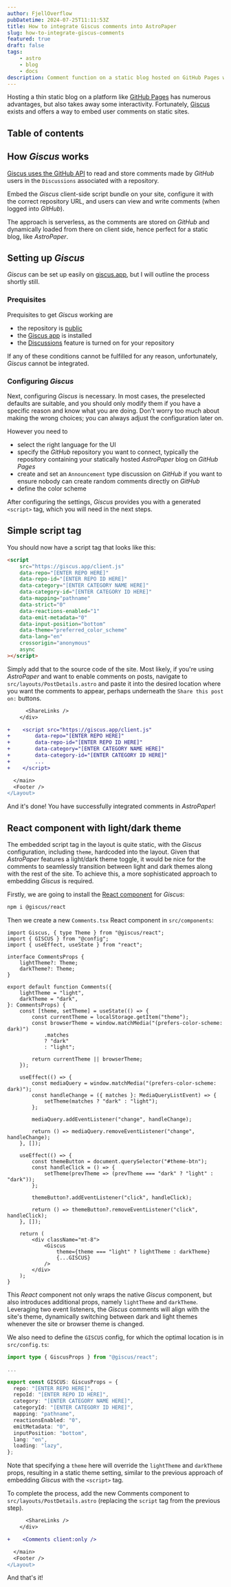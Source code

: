 ```yaml
---
author: FjellOverflow
pubDatetime: 2024-07-25T11:11:53Z
title: How to integrate Giscus comments into AstroPaper
slug: how-to-integrate-giscus-comments
featured: true
draft: false
tags:
    - astro
    - blog
    - docs
description: Comment function on a static blog hosted on GitHub Pages with Giscus.
---
```


Hosting a thin static blog on a platform like [GitHub Pages](https://docs.github.com/en/pages/getting-started-with-github-pages/creating-a-github-pages-site) has numerous advantages, but also takes away some interactivity. Fortunately, [Giscus](https://giscus.app/) exists and offers a way to embed user comments on static sites.

## Table of contents

## How _Giscus_ works

[Giscus uses the GitHub API](https://github.com/giscus/giscus?tab=readme-ov-file#how-it-works) to read and store comments made by _GitHub_ users in the `Discussions` associated with a repository.

Embed the _Giscus_ client-side script bundle on your site, configure it with the correct repository URL, and users can view and write comments (when logged into _GitHub_).

The approach is serverless, as the comments are stored on _GitHub_ and dynamically loaded from there on client side, hence perfect for a static blog, like _AstroPaper_.

## Setting up _Giscus_

_Giscus_ can be set up easily on [giscus.app](https://giscus.app/), but I will outline the process shortly still.

### Prequisites

Prequisites to get _Giscus_ working are

-   the repository is [public](https://docs.github.com/en/repositories/managing-your-repositorys-settings-and-features/managing-repository-settings/setting-repository-visibility#making-a-repository-public)
-   the [Giscus app](https://github.com/apps/giscus) is installed
-   the [Discussions](https://docs.github.com/en/github/administering-a-repository/managing-repository-settings/enabling-or-disabling-github-discussions-for-a-repository) feature is turned on for your repository

If any of these conditions cannot be fulfilled for any reason, unfortunately, _Giscus_ cannot be integrated.

### Configuring _Giscus_

Next, configuring _Giscus_ is necessary. In most cases, the preselected defaults are suitable, and you should only modify them if you have a specific reason and know what you are doing. Don't worry too much about making the wrong choices; you can always adjust the configuration later on.

However you need to

-   select the right language for the UI
-   specify the _GitHub_ repository you want to connect, typically the repository containing your statically hosted _AstroPaper_ blog on _GitHub Pages_
-   create and set an `Announcement` type discussion on _GitHub_ if you want to ensure nobody can create random comments directly on _GitHub_
-   define the color scheme

After configuring the settings, _Giscus_ provides you with a generated `<script>` tag, which you will need in the next steps.

## Simple script tag

You should now have a script tag that looks like this:

```html
<script
	src="https://giscus.app/client.js"
	data-repo="[ENTER REPO HERE]"
	data-repo-id="[ENTER REPO ID HERE]"
	data-category="[ENTER CATEGORY NAME HERE]"
	data-category-id="[ENTER CATEGORY ID HERE]"
	data-mapping="pathname"
	data-strict="0"
	data-reactions-enabled="1"
	data-emit-metadata="0"
	data-input-position="bottom"
	data-theme="preferred_color_scheme"
	data-lang="en"
	crossorigin="anonymous"
	async
></script>
```

Simply add that to the source code of the site. Most likely, if you're using _AstroPaper_ and want to enable comments on posts, navigate to `src/layouts/PostDetails.astro` and paste it into the desired location where you want the comments to appear, perhaps underneath the `Share this post on:` buttons.

```diff
      <ShareLinks />
    </div>

+    <script src="https://giscus.app/client.js"
+        data-repo="[ENTER REPO HERE]"
+        data-repo-id="[ENTER REPO ID HERE]"
+        data-category="[ENTER CATEGORY NAME HERE]"
+        data-category-id="[ENTER CATEGORY ID HERE]"
+        ...
+    </script>

  </main>
  <Footer />
</Layout>
```

And it's done! You have successfully integrated comments in _AstroPaper_!

## React component with light/dark theme

The embedded script tag in the layout is quite static, with the _Giscus_ configuration, including `theme`, hardcoded into the layout. Given that _AstroPaper_ features a light/dark theme toggle, it would be nice for the comments to seamlessly transition between light and dark themes along with the rest of the site. To achieve this, a more sophisticated approach to embedding _Giscus_ is required.

Firstly, we are going to install the [React component](https://www.npmjs.com/package/@giscus/react) for _Giscus_:

```bash
npm i @giscus/react
```

Then we create a new `Comments.tsx` React component in `src/components`:

```tsx
import Giscus, { type Theme } from "@giscus/react";
import { GISCUS } from "@config";
import { useEffect, useState } from "react";

interface CommentsProps {
	lightTheme?: Theme;
	darkTheme?: Theme;
}

export default function Comments({
	lightTheme = "light",
	darkTheme = "dark",
}: CommentsProps) {
	const [theme, setTheme] = useState(() => {
		const currentTheme = localStorage.getItem("theme");
		const browserTheme = window.matchMedia("(prefers-color-scheme: dark)")
			.matches
			? "dark"
			: "light";

		return currentTheme || browserTheme;
	});

	useEffect(() => {
		const mediaQuery = window.matchMedia("(prefers-color-scheme: dark)");
		const handleChange = ({ matches }: MediaQueryListEvent) => {
			setTheme(matches ? "dark" : "light");
		};

		mediaQuery.addEventListener("change", handleChange);

		return () => mediaQuery.removeEventListener("change", handleChange);
	}, []);

	useEffect(() => {
		const themeButton = document.querySelector("#theme-btn");
		const handleClick = () => {
			setTheme(prevTheme => (prevTheme === "dark" ? "light" : "dark"));
		};

		themeButton?.addEventListener("click", handleClick);

		return () => themeButton?.removeEventListener("click", handleClick);
	}, []);

	return (
		<div className="mt-8">
			<Giscus
				theme={theme === "light" ? lightTheme : darkTheme}
				{...GISCUS}
			/>
		</div>
	);
}
```

This _React_ component not only wraps the native _Giscus_ component, but also introduces additional props, namely `lightTheme` and `darkTheme`. Leveraging two event listeners, the _Giscus_ comments will align with the site's theme, dynamically switching between dark and light themes whenever the site or browser theme is changed.

We also need to define the `GISCUS` config, for which the optimal location is in `src/config.ts`:

```ts
import type { GiscusProps } from "@giscus/react";

...

export const GISCUS: GiscusProps = {
  repo: "[ENTER REPO HERE]",
  repoId: "[ENTER REPO ID HERE]",
  category: "[ENTER CATEGORY NAME HERE]",
  categoryId: "[ENTER CATEGORY ID HERE]",
  mapping: "pathname",
  reactionsEnabled: "0",
  emitMetadata: "0",
  inputPosition: "bottom",
  lang: "en",
  loading: "lazy",
};
```

Note that specifying a `theme` here will override the `lightTheme` and `darkTheme` props, resulting in a static theme setting, similar to the previous approach of embedding _Giscus_ with the `<script>` tag.

To complete the process, add the new Comments component to `src/layouts/PostDetails.astro` (replacing the `script` tag from the previous step).

```diff
      <ShareLinks />
    </div>

+    <Comments client:only />

  </main>
  <Footer />
</Layout>
```

And that's it!
